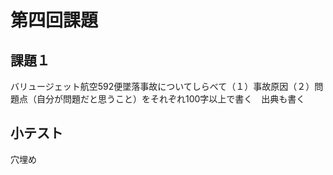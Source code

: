 # 第四回課題

## 課題１

バリュージェット航空592便墜落事故についてしらべて（１）事故原因（２）問題点（自分が問題だと思うこと）をそれぞれ100字以上で書く　出典も書く

## 小テスト

穴埋め
